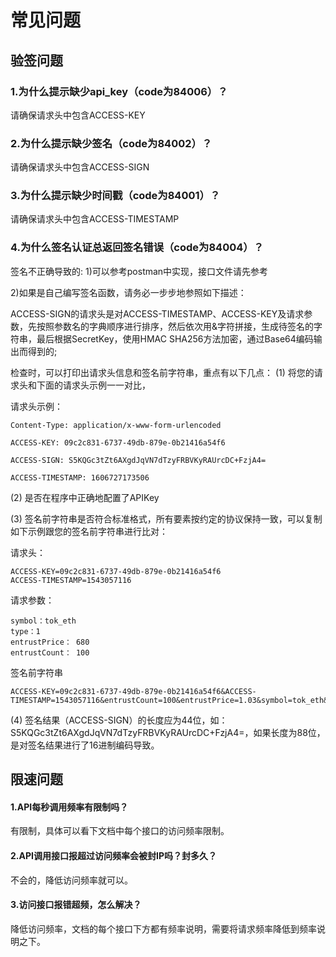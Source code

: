 
# 常见问题

## 验签问题

### 1.为什么提示缺少api_key（code为84006）？
请确保请求头中包含ACCESS-KEY

### 2.为什么提示缺少签名（code为84002）？
请确保请求头中包含ACCESS-SIGN

### 3.为什么提示缺少时间戳（code为84001）？
请确保请求头中包含ACCESS-TIMESTAMP

### 4.为什么签名认证总返回签名错误（code为84004）？
签名不正确导致的:
1)可以参考postman中实现，接口文件请先参考

2)如果是自己编写签名函数，请务必一步步地参照如下描述：

ACCESS-SIGN的请求头是对ACCESS-TIMESTAMP、ACCESS-KEY及请求参数，先按照参数名的字典顺序进行排序，然后依次用&字符拼接，生成待签名的字符串，最后根据SecretKey，使用HMAC SHA256方法加密，通过Base64编码输出而得到的;

检查时，可以打印出请求头信息和签名前字符串，重点有以下几点：
(1) 将您的请求头和下面的请求头示例一一对比，

请求头示例：
```
Content-Type: application/x-www-form-urlencoded

ACCESS-KEY: 09c2c831-6737-49db-879e-0b21416a54f6

ACCESS-SIGN: S5KQGc3tZt6AXgdJqVN7dTzyFRBVKyRAUrcDC+FzjA4=

ACCESS-TIMESTAMP: 1606727173506
```

(2) 是否在程序中正确地配置了APIKey

(3) 签名前字符串是否符合标准格式，所有要素按约定的协议保持一致，可以复制如下示例跟您的签名前字符串进行比对：

请求头：
```
ACCESS-KEY=09c2c831-6737-49db-879e-0b21416a54f6
ACCESS-TIMESTAMP=1543057116
```

请求参数：
```
symbol：tok_eth
type：1
entrustPrice： 680
entrustCount： 100
```

签名前字符串
```
ACCESS-KEY=09c2c831-6737-49db-879e-0b21416a54f6&ACCESS-TIMESTAMP=1543057116&entrustCount=100&entrustPrice=1.03&symbol=tok_eth&type=1
```

(4) 签名结果（ACCESS-SIGN）的长度应为44位，如：S5KQGc3tZt6AXgdJqVN7dTzyFRBVKyRAUrcDC+FzjA4=，如果长度为88位，是对签名结果进行了16进制编码导致。

## 限速问题

#### 1.API每秒调用频率有限制吗？

有限制，具体可以看下文档中每个接口的访问频率限制。

#### 2.API调用接口报超过访问频率会被封IP吗？封多久？

不会的，降低访问频率就可以。

#### 3.访问接口报错超频，怎么解决？

降低访问频率，文档的每个接口下方都有频率说明，需要将请求频率降低到频率说明之下。
